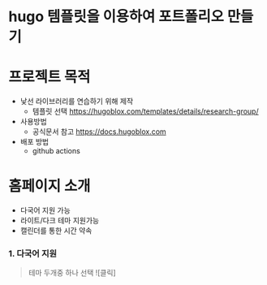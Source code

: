 # hugo 템플릿을 이용하여 포트폴리오 만들기


# 프로젝트 목적
- 낯선 라이브러리를 연습하기 위해 제작
  - 템플릿 선택 <https://hugoblox.com/templates/details/research-group/>  
- 사용방법
  - 공식문서 참고 <https://docs.hugoblox.com>
- 배포 방법
  - github actions
 
# 홈페이지 소개
-  다국어 지원 가능
- 라이트/다크 테마 지원가능
- 캘린더를 통한 시간 약속

### 1. 다국어 지원
> 테마 두개중 하나 선택
![클릭] 

  

